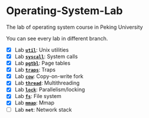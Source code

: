 # Operating-System-Lab
The lab of operating system course in Peking University

You can see every lab in different branch.
- [x] Lab [**`util`**](https://github.com/BerkinChen/Operating-System-Lab/tree/util): Unix utilities
- [x] Lab [**`syscall`**](https://github.com/BerkinChen/Operating-System-Lab/tree/syscall): System calls
- [x] Lab [**`pgtbl`**](https://github.com/BerkinChen/Operating-System-Lab/treepgtbl): Page tables
- [x] Lab [**`traps`**](https://github.com/BerkinChen/Operating-System-Lab/tree/traps): Traps
- [x] Lab [**`cow`**](https://github.com/BerkinChen/Operating-System-Lab/tree/cow): Copy-on-write fork
- [x] Lab [**`thread`**](https://github.com/BerkinChen/Operating-System-Lab/tree/thread): Multithreading
- [x] Lab [**`lock`**](https://github.com/BerkinChen/Operating-System-Lab/tree/lock): Parallelism/locking
- [x] Lab [**`fs`**](https://github.com/BerkinChen/Operating-System-Lab/tree/fs): File system
- [x] Lab [**`mmap`**](https://github.com/BerkinChen/Operating-System-Lab/tree/mmap): Mmap 
- [ ] Lab **`net`**: Network stack
